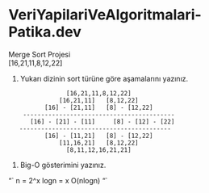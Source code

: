 # VeriYapilariVeAlgoritmalari-Patika.dev
<summary>Merge Sort Projesi</summary>
   [16,21,11,8,12,22] 
<ol> <li>Yukarı dizinin sort türüne göre aşamalarını yazınız. </li></ol>
 
                    [16,21,11,8,12,22] 
                  [16,21,11]   [8,12,22] 
              [16] - [21,11]   [8] - [12,22] 
        ------------------------------------------ 
          [16] - [21] - [11]     [8] - [12] - [22] 
       ------------------------------------------ 
              [16] - [11,21]   [8] - [12,22] 
                  [11,16,21]   [8,12,22] 
                    [8,11,12,16,21,21]
 
 <ol> <li>Big-O gösterimini yazınız. </li></ol>
 “`
  n = 2^x
  logn = x
  O(nlogn)     
 “`    
